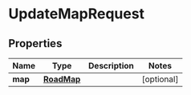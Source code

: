 

# UpdateMapRequest


## Properties

Name | Type | Description | Notes
------------ | ------------- | ------------- | -------------
**map** | [**RoadMap**](RoadMap.md) |  |  [optional]



